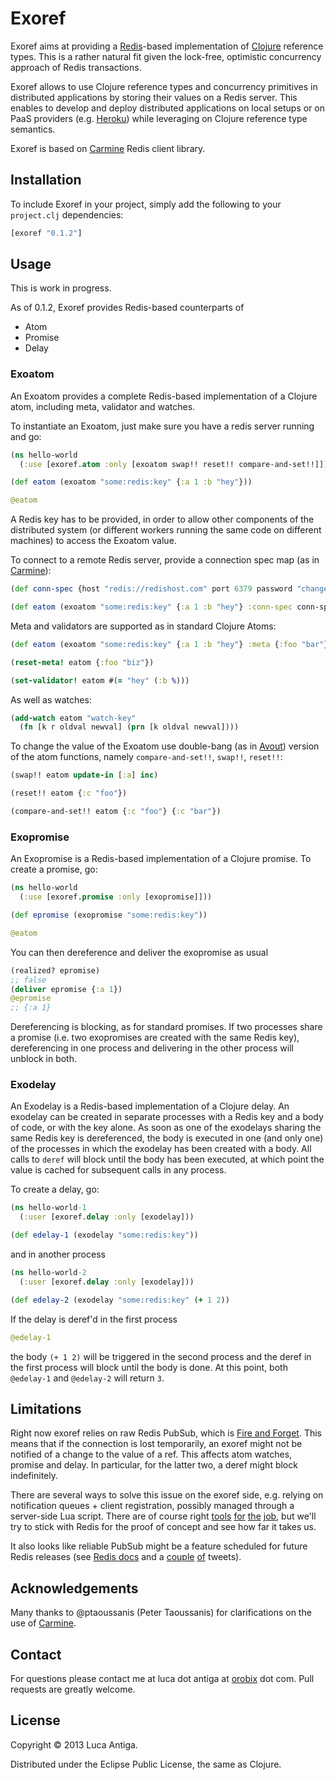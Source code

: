 # Exoref

Exoref aims at providing a [Redis](http://redis.io/)-based implementation of [Clojure](http://clojure.org) reference types. This is a rather natural fit given the lock-free, optimistic concurrency approach of Redis transactions.

Exoref allows to use Clojure reference types and concurrency primitives in distributed applications by storing their values on a Redis server. This enables to develop and deploy distributed applications on local setups or on PaaS providers (e.g. [Heroku](http://www.heroku.com/)) while leveraging on Clojure reference type semantics.

Exoref is based on [Carmine](https://github.com/ptaoussanis/carmine) Redis client library.

## Installation

To include Exoref in your project, simply add the following to your `project.clj` dependencies:

```clojure
[exoref "0.1.2"]
```
   
## Usage

This is work in progress. 

As of 0.1.2, Exoref provides Redis-based counterparts of 
    
* Atom
* Promise
* Delay

### Exoatom

An Exoatom provides a complete Redis-based implementation of a Clojure atom, including meta, validator and watches.

To instantiate an Exoatom, just make sure you have a redis server running and go:

```clojure
(ns hello-world
  (:use [exoref.atom :only [exoatom swap!! reset!! compare-and-set!!]]))

(def eatom (exoatom "some:redis:key" {:a 1 :b "hey"}))

@eatom
```

A Redis key has to be provided, in order to allow other components of the distributed system (or different workers running the same code on different machines) to access the Exoatom value.

To connect to a remote Redis server, provide a connection spec map (as in [Carmine](https://github.com/ptaoussanis/carmine)):
```clojure
(def conn-spec {host "redis://redishost.com" port 6379 password "changeme" timeout 0 db 0}

(def eatom (exoatom "some:redis:key" {:a 1 :b "hey"} :conn-spec conn-spec))
```

Meta and validators are supported as in standard Clojure Atoms:
```clojure
(def eatom (exoatom "some:redis:key" {:a 1 :b "hey"} :meta {:foo "bar"} :validator #(odd? (:a %)))

(reset-meta! eatom {:foo "biz"})

(set-validator! eatom #(= "hey" (:b %)))
```

As well as watches:

```clojure
(add-watch eatom "watch-key" 
  (fn [k r oldval newval] (prn [k oldval newval])))
```

To change the value of the Exoatom use double-bang (as in [Avout](https://github.com/liebke/avout)) version of the atom functions, namely `compare-and-set!!`, `swap!!`, `reset!!`:

```clojure
(swap!! eatom update-in [:a] inc)

(reset!! eatom {:c "foo"})

(compare-and-set!! eatom {:c "foo"} {:c "bar"})
```

### Exopromise

An Exopromise is a Redis-based implementation of a Clojure promise. To create a promise, go:

```clojure
(ns hello-world
  (:use [exoref.promise :only [exopromise]]))

(def epromise (exopromise "some:redis:key"))

@eatom
```

You can then dereference and deliver the exopromise as usual

```clojure
(realized? epromise) 
;; false
(deliver epromise {:a 1})
@epromise
;; {:a 1}
```

Dereferencing is blocking, as for standard promises. If two processes share a promise (i.e. two exopromises are created with the same Redis key), dereferencing in one process and delivering in the other process will unblock in both.

### Exodelay

An Exodelay is a Redis-based implementation of a Clojure delay. An exodelay can be created in separate processes with a Redis key and a body of code, or with the key alone. As soon as one of the exodelays sharing the same Redis key is dereferenced, the body is executed in one (and only one) of the processes in which the exodelay has been created with a body. All calls to `deref` will block until the body has been executed, at which point the value is cached for subsequent calls in any process.

To create a delay, go:

```clojure
(ns hello-world-1
  (:user [exoref.delay :only [exodelay]))

(def edelay-1 (exodelay "some:redis:key"))
```

and in another process

```clojure
(ns hello-world-2
  (:user [exoref.delay :only [exodelay]))

(def edelay-2 (exodelay "some:redis:key" (+ 1 2))
```

If the delay is deref'd in the first process
```clojure
@edelay-1
```

the body `(+ 1 2)` will be triggered in the second process and the deref in the first process will block until the body is done. At this point, both `@edelay-1` and `@edelay-2` will return `3`.

## Limitations

Right now exoref relies on raw Redis PubSub, which is [Fire and Forget](http://stackoverflow.com/questions/7662896/does-the-redis-pub-sub-model-require-persistent-connections-to-redis). This means that if the connection is lost temporarily, an exoref might not be notified of a change to the value of a ref. This affects atom watches, promise and delay. In particular, for the latter two, a deref might block indefinitely.

There are several ways to solve this issue on the exoref side, e.g. relying on notification queues + client registration, possibly managed through a server-side Lua script. There are of course right [tools](http://www.zeromq.org/) [for](http://activemq.apache.org/amq-message-store.html) [the](http://www.rabbitmq.com/) [job](http://clojurerabbitmq.info/), but we'll try to stick with Redis for the proof of concept and see how far it takes us.

It also looks like reliable PubSub might be a feature scheduled for future Redis releases (see [Redis docs](http://redis.io/topics/notifications) and a [couple](https://twitter.com/redisfeed/status/295854377216921600) [of](https://twitter.com/redisfeed/status/295854484339453952) tweets).

## Acknowledgements

Many thanks to @ptaoussanis (Peter Taoussanis) for clarifications on the use of [Carmine](https://github.com/ptaoussanis/carmine).

## Contact

For questions please contact me at luca dot antiga at [orobix](http://www.orobix.com) dot com. Pull requests are greatly welcome.

## License

Copyright © 2013 Luca Antiga.

Distributed under the Eclipse Public License, the same as Clojure.
